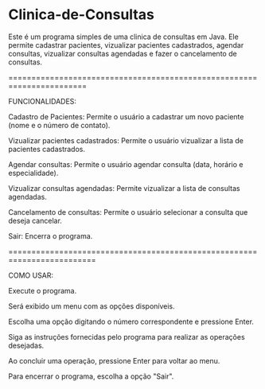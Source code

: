 # Clinica-de-Consultas

Este é um programa simples de uma clinica de consultas em Java. Ele permite cadastrar pacientes, vizualizar pacientes cadastrados, agendar consultas, vizualizar consultas agendadas e fazer o cancelamento de consultas.

=======================================================================


FUNCIONALIDADES:

Cadastro de Pacientes: Permite o usuário a cadastrar um novo paciente (nome e o número de contato).

Vizualizar pacientes cadastrados: Permite o usuário vizualizar a lista de pacientes cadastrados.

Agendar consultas: Permite o usuário agendar consulta (data, horário e especialidade).

Vizualizar consultas agendadas: Permite vizualizar a lista de consultas agendadas.

Cancelamento de consultas: Permite o usuário selecionar a consulta que deseja cancelar.

Sair: Encerra o programa.


=========================================================================


COMO USAR:

Execute o programa.

Será exibido um menu com as opções disponíveis.

Escolha uma opção digitando o número correspondente e pressione Enter.

Siga as instruções fornecidas pelo programa para realizar as operações desejadas.

Ao concluir uma operação, pressione Enter para voltar ao menu.

Para encerrar o programa, escolha a opção "Sair".
